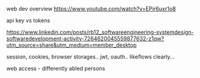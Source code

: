 
web dev overview
https://www.youtube.com/watch?v=EPir6uxr1o8



api key vs tokens

https://www.linkedin.com/posts/rb12_softwareengineering-systemdesign-softwaredevelopment-activity-7264620045559877632-z1qw?utm_source=share&utm_medium=member_desktop


session, cookies, browser storages.. jwt, oauth.. likeflows clearly...

web access - differently abled persons















